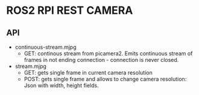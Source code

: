 # ROS2 RPI REST CAMERA
## API
- continuous-stream.mjpg
  - GET: continous stream from picamera2. Emits continuous stream of frames in not ending connection - connection is never closed.
- stream.mjpg
  - GET: gets single frame in current camera resolution
  - POST: gets single frame and allows to change camera resolution: Json with width, height fields.

